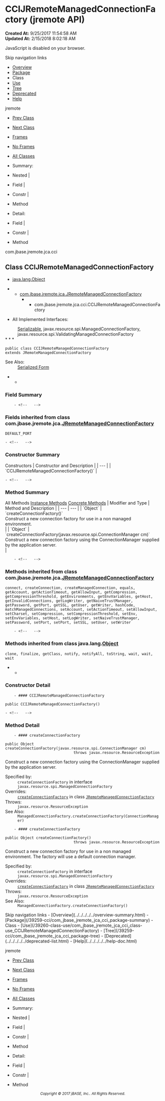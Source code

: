 # CCIJRemoteManagedConnectionFactory (jremote   API)

**Created At:** 9/25/2017 11:54:58 AM  
**Updated At:** 2/15/2018 8:02:18 AM  

<script type="text/javascript"><!--
    try {
        if (location.href.indexOf('is-external=true') == -1) {
            parent.document.title="CCIJRemoteManagedConnectionFactory (jremote   API)";
        }
    }
    catch(err) {
    }
//-->
var methods = {"i0":10,"i1":10};
var tabs = {65535:["t0","All Methods"],2:["t2","Instance Methods"],8:["t4","Concrete Methods"]};
var altColor = "altColor";
var rowColor = "rowColor";
var tableTab = "tableTab";
var activeTableTab = "activeTableTab";</script><noscript><div>JavaScript is disabled on your browser.</div></noscript><!-- ========= START OF TOP NAVBAR ======= -->
<!--   -->
Skip navigation links
<!--   -->
- [Overview](../../../../../overview-summary.html)
- [Package](/39259-cci/com_jbase_jremote_jca_cci_package-summary)
- Class
- [Use](/39260-class-use/com_jbase_jremote_jca_cci_class-use_CCIJRemoteManagedConnectionFactory)
- [Tree](/39259-cci/com_jbase_jremote_jca_cci_package-tree)
- [Deprecated](../../../../../deprecated-list.html)
- [Help](../../../../../help-doc.html)


jremote <br>

- [Prev Class](/39259-cci/com_jbase_jremote_jca_cci_CCIJRemoteInteraction "class in com.jbase.jremote.jca.cci")
- [Next Class](/39259-cci/com_jbase_jremote_jca_cci_CCIJRemoteRecordFactory "class in com.jbase.jremote.jca.cci")


- [Frames](../../../../../index.html?com/jbase/jremote/jca/cci//39259-cci/com_jbase_jremote_jca_cci_CCIJRemoteManagedConnectionFactory)
- [No Frames](/39259-cci/com_jbase_jremote_jca_cci_CCIJRemoteManagedConnectionFactory)


- [All Classes](../../../../../allclasses-noframe.html)


<script type="text/javascript"><!--
  allClassesLink = document.getElementById("allclasses_navbar_top");
  if(window==top) {
    allClassesLink.style.display = "block";
  }
  else {
    allClassesLink.style.display = "none";
  }
  //--></script>

- Summary:
- Nested |
- Field |
- Constr |
- Method


- Detail:
- Field |
- Constr |
- Method
<!--   -->
<!-- ========= END OF TOP NAVBAR ========= --><!-- ======== START OF CLASS DATA ======== -->
com.jbase.jremote.jca.cci

## Class CCIJRemoteManagedConnectionFactory

- [java.lang.Object](http://java.sun.com/j2se/1.5.0/docs/api/java/lang/Object.html?is-external=true "class or interface in java.lang")
- - [com.jbase.jremote.jca.JRemoteManagedConnectionFactory](/39258-jca/com_jbase_jremote_jca_JRemoteManagedConnectionFactory "class in com.jbase.jremote.jca")
    - - com.jbase.jremote.jca.cci.CCIJRemoteManagedConnectionFactory


- <dl><dt>All Implemented Interfaces:</dt>
<dd>
<a href="http://java.sun.com/j2se/1.5.0/docs/api/java/io/Serializable.html?is-external=true" title="class or interface in java.io">Serializable</a>, javax.resource.spi.ManagedConnectionFactory, javax.resource.spi.ValidatingManagedConnectionFactory</dd></dl>
* * *


```
public class CCIJRemoteManagedConnectionFactory
extends JRemoteManagedConnectionFactory
```
<dl><dt><span class="seeLabel">See Also:</span></dt>
<dd><a href="../../../../../serialized-form.html#com.jbase.jremote.jca.cci.CCIJRemoteManagedConnectionFactory">Serialized Form</a></dd></dl>

- <!-- =========== FIELD SUMMARY =========== -->
    - <!--   -->
### Field Summary

        - <!--   -->
### Fields inherited from class com.jbase.jremote.jca.[JRemoteManagedConnectionFactory](/39258-jca/com_jbase_jremote_jca_JRemoteManagedConnectionFactory "class in com.jbase.jremote.jca")
`DEFAULT_PORT`

<!-- ======== CONSTRUCTOR SUMMARY ======== -->
    - <!--   -->
### Constructor Summary


<caption><span>Constructors</span><span class="tabEnd"> </span></caption>| Constructor and Description |
| --- |
| `CCIJRemoteManagedConnectionFactory()`  |

<!-- ========== METHOD SUMMARY =========== -->
    - <!--   -->
### Method Summary


<caption><span id="t0" class="activeTableTab"><span>All Methods</span><span class="tabEnd"> </span></span><span id="t2" class="tableTab"><span><a href="javascript:show(2);">Instance Methods</a></span><span class="tabEnd"> </span></span><span id="t4" class="tableTab"><span><a href="javascript:show(8);">Concrete Methods</a></span><span class="tabEnd"> </span></span></caption>| Modifier and Type | Method and Description |
| --- | --- |
| `Object` | `createConnectionFactory()`<br>Construct a new connection factory for use in a non managed<br> environment.<br> |
| `Object` | `createConnectionFactory(javax.resource.spi.ConnectionManager cm)`<br>Construct a new connection factory using the ConnectionManager supplied <br> by the application server.<br> |


        - <!--   -->
### Methods inherited from class com.jbase.jremote.jca.[JRemoteManagedConnectionFactory](/39258-jca/com_jbase_jremote_jca_JRemoteManagedConnectionFactory "class in com.jbase.jremote.jca")
`connect, createConnection, createManagedConnection, equals, getAccount, getActionTimeout, getAllowInput, getCompression, getCompressionThreshold, getEnvironments, getEnvVariables, getHost, getInvalidConnections, getLogWriter, getNaiveTrustManager, getPassword, getPort, getSSL, getUser, getWriter, hashCode, matchManagedConnections, setAccount, setActionTimeout, setAllowInput, setCharset, setCompression, setCompressionThreshold, setEnv, setEnvVariables, setHost, setLogWriter, setNaiveTrustManager, setPassword, setPort, setPort, setSSL, setUser, setWriter`


        - <!--   -->
### Methods inherited from class java.lang.[Object](http://java.sun.com/j2se/1.5.0/docs/api/java/lang/Object.html?is-external=true "class or interface in java.lang")
`clone, finalize, getClass, notify, notifyAll, toString, wait, wait, wait`

- <!-- ========= CONSTRUCTOR DETAIL ======== -->
    - <!--   -->
### Constructor Detail
<!--   -->
        - #### CCIJRemoteManagedConnectionFactory

```
public CCIJRemoteManagedConnectionFactory()
```

<!-- ============ METHOD DETAIL ========== -->
    - <!--   -->
### Method Detail
<!--   -->
        - #### createConnectionFactory

```
public Object createConnectionFactory(javax.resource.spi.ConnectionManager cm)
                               throws javax.resource.ResourceException
```

Construct a new connection factory using the ConnectionManager supplied <br> by the application server.
<dl><dt><span class="overrideSpecifyLabel">Specified by:</span></dt>
<dd>
<code>createConnectionFactory</code> in interface <code>javax.resource.spi.ManagedConnectionFactory</code>
</dd>
<dt><span class="overrideSpecifyLabel">Overrides:</span></dt>
<dd>
<code><a href="/39258-jca/com_jbase_jremote_jca_JRemoteManagedConnectionFactory#createConnectionFactory-javax.resource.spi.ConnectionManager-">createConnectionFactory</a></code> in class <code><a href="/39258-jca/com_jbase_jremote_jca_JRemoteManagedConnectionFactory" title="class in com.jbase.jremote.jca">JRemoteManagedConnectionFactory</a></code>
</dd>
<dt><span class="throwsLabel">Throws:</span></dt>
<dd><code>javax.resource.ResourceException</code></dd>
<dt><span class="seeLabel">See Also:</span></dt>
<dd><code>ManagedConnectionFactory.createConnectionFactory(ConnectionManager)</code></dd></dl>

<!--   -->
        - #### createConnectionFactory

```
public Object createConnectionFactory()
                               throws javax.resource.ResourceException
```

Construct a new connection factory for use in a non managed<br> environment.  The factory will use a default connection manager.
<dl><dt><span class="overrideSpecifyLabel">Specified by:</span></dt>
<dd>
<code>createConnectionFactory</code> in interface <code>javax.resource.spi.ManagedConnectionFactory</code>
</dd>
<dt><span class="overrideSpecifyLabel">Overrides:</span></dt>
<dd>
<code><a href="/39258-jca/com_jbase_jremote_jca_JRemoteManagedConnectionFactory#createConnectionFactory--">createConnectionFactory</a></code> in class <code><a href="/39258-jca/com_jbase_jremote_jca_JRemoteManagedConnectionFactory" title="class in com.jbase.jremote.jca">JRemoteManagedConnectionFactory</a></code>
</dd>
<dt><span class="throwsLabel">Throws:</span></dt>
<dd><code>javax.resource.ResourceException</code></dd>
<dt><span class="seeLabel">See Also:</span></dt>
<dd><code>ManagedConnectionFactory.createConnectionFactory()</code></dd></dl>
<!-- ========= END OF CLASS DATA ========= --><!-- ======= START OF BOTTOM NAVBAR ====== -->
<!--   -->
Skip navigation links
<!--   -->
- [Overview](../../../../../overview-summary.html)
- [Package](/39259-cci/com_jbase_jremote_jca_cci_package-summary)
- Class
- [Use](/39260-class-use/com_jbase_jremote_jca_cci_class-use_CCIJRemoteManagedConnectionFactory)
- [Tree](/39259-cci/com_jbase_jremote_jca_cci_package-tree)
- [Deprecated](../../../../../deprecated-list.html)
- [Help](../../../../../help-doc.html)


jremote <br>

- [Prev Class](/39259-cci/com_jbase_jremote_jca_cci_CCIJRemoteInteraction "class in com.jbase.jremote.jca.cci")
- [Next Class](/39259-cci/com_jbase_jremote_jca_cci_CCIJRemoteRecordFactory "class in com.jbase.jremote.jca.cci")


- [Frames](../../../../../index.html?com/jbase/jremote/jca/cci//39259-cci/com_jbase_jremote_jca_cci_CCIJRemoteManagedConnectionFactory)
- [No Frames](/39259-cci/com_jbase_jremote_jca_cci_CCIJRemoteManagedConnectionFactory)


- [All Classes](../../../../../allclasses-noframe.html)


<script type="text/javascript"><!--
  allClassesLink = document.getElementById("allclasses_navbar_bottom");
  if(window==top) {
    allClassesLink.style.display = "block";
  }
  else {
    allClassesLink.style.display = "none";
  }
  //--></script>

- Summary:
- Nested |
- Field |
- Constr |
- Method


- Detail:
- Field |
- Constr |
- Method
<!--   -->
<!-- ======== END OF BOTTOM NAVBAR ======= -->
<small>			<center>			<i>Copyright © 2017 jBASE, Inc.. All Rights Reserved.</i>		</center></small>
